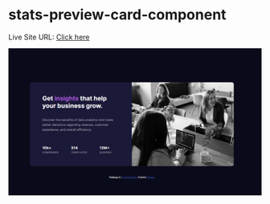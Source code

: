 # stats-preview-card-component



Live Site URL: [Click here](https://thxnnn-stats-preview-card-component.netlify.app)
 
![alt text](image.png)